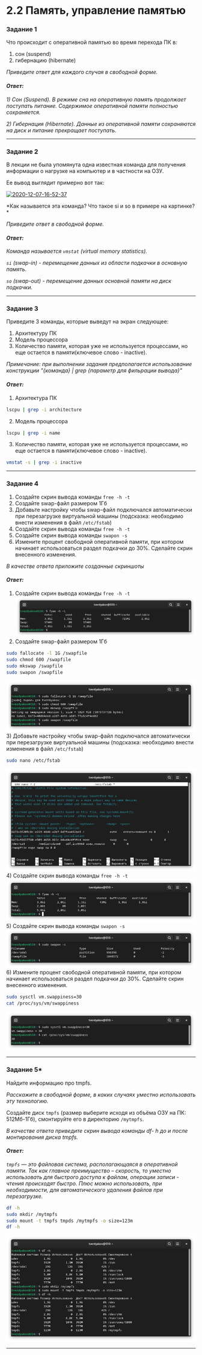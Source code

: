 # 2.2 Память, управление памятью

### Задание 1

Что происходит с оперативной памятью во время перехода ПК в:
1) сон (suspend)
2) гибернацию (hibernate)

*Приведите ответ для каждого случая в свободной форме.*

#### *Ответ:*
*1) Сон (Suspend). В режиме сна на оперативную память продолжает поступать питание. Содержимое оперативной памяти полностью сохраняется.*

*2) Гибернация (Hibernate). Данные из оперативной памяти сохраняются на диск и питание прекращает поступать.*

---

### Задание 2

В лекции не была упомянута одна известная команда для получения информации о нагрузке на компьютер и в частности  на ОЗУ.

Ее вывод выглядит примерно вот так:

<a href="https://imgbb.com/"><img src="https://i.ibb.co/7Q16Chb/2020-12-07-16-52-37.png" alt="2020-12-07-16-52-37" border="0"></a>

*Как называется эта команда? Что такое si и so  в примере на картинке? *

*Приведите ответ в свободной форме.*

#### *Ответ:*
*Команда называется `vmstat` (virtual memory statistics).*

*`si` (swap-in) - перемещение данных из области подкачки в основную память.*

*`so` (swap-out) - перемещение данных основной памяти на диск подкачки.*


---

### Задание 3

Приведите 3 команды, которые выведут на экран следующее:

1) Архитектуру ПК
2) Модель процессора
3) Количество памяти, которая уже не используется процессами, но еще остается в памяти(ключевое слово - inactive).

*Примечание: при выполнении задания предполагается использование конструкции "{команда} | grep {параметр для фильрации вывода}"*

#### *Ответ:*
1) Архитектура ПК
```Bash
lscpu | grep -i architecture
```
2) Модель процессора
```Bash
lscpu | grep -i name
```
3) Количество памяти, которая уже не используется процессами, но еще остается в памяти(ключевое слово - inactive).
```Bash
vmstat -s | grep -i inactive
```

---

### Задание 4

1) Создайте скрин вывода команды `free -h -t`
2) Создайте swap-файл размером 1Гб
3) Добавьте настройку чтобы swap-файл подключался автоматически при перезагрузке виртуальной машины (подсказка: необходимо внести изменения в файл `/etc/fstab`)
4) Создайте скрин вывода команды `free -h -t`
5) Создайте скрин вывода команды `swapon -s`
6) Измените процент свободной оперативной памяти, при котором начинает использоваться раздел подкачки до 30%. Сделайте скрин внесенного изменения.

*В качестве ответа приложите созданные скриншоты*

#### *Ответ:*
1) Создайте скрин вывода команды `free -h -t`
![Задание 4.1](https://github.com/tverdyakov/portfolio-tverdyakov/blob/main/Experience%2C%20skills%20and%20abilities/Netology/02.%20Операционная%20система%20Linux/02.%20Память%2C%20управление%20памятью/04.1.png)
2) Создайте swap-файл размером 1Гб
```Bash
sudo fallocate -l 1G /swapfile
sudo chmod 600 /swapfile
sudo mkswap /swapfile
sudo swapon /swapfile
```
![Задание 4.2](https://github.com/tverdyakov/portfolio-tverdyakov/blob/main/Experience%2C%20skills%20and%20abilities/Netology/02.%20Операционная%20система%20Linux/02.%20Память%2C%20управление%20памятью/04.2.png)
3) Добавьте настройку чтобы swap-файл подключался автоматически при перезагрузке виртуальной машины (подсказка: необходимо внести изменения в файл `/etc/fstab`)
```Bash
sudo nano /etc/fstab
```
![Задание 4.3](https://github.com/tverdyakov/portfolio-tverdyakov/blob/main/Experience%2C%20skills%20and%20abilities/Netology/02.%20Операционная%20система%20Linux/02.%20Память%2C%20управление%20памятью/04.3.png)
4) Создайте скрин вывода команды `free -h -t`
![Задание 4.4](https://github.com/tverdyakov/portfolio-tverdyakov/blob/main/Experience%2C%20skills%20and%20abilities/Netology/02.%20Операционная%20система%20Linux/02.%20Память%2C%20управление%20памятью/04.4.png)
5) Создайте скрин вывода команды `swapon -s`
![Задание 4.5](https://github.com/tverdyakov/portfolio-tverdyakov/blob/main/Experience%2C%20skills%20and%20abilities/Netology/02.%20Операционная%20система%20Linux/02.%20Память%2C%20управление%20памятью/04.5.png)
6) Измените процент свободной оперативной памяти, при котором начинает использоваться раздел подкачки до 30%. Сделайте скрин внесенного изменения.
```Bash
sudo sysctl vm.swappiness=30
cat /proc/sys/vm/swappiness
```
![Задание 4.6](https://github.com/tverdyakov/portfolio-tverdyakov/blob/main/Experience%2C%20skills%20and%20abilities/Netology/02.%20Операционная%20система%20Linux/02.%20Память%2C%20управление%20памятью/04.6.png)

---

### Задание 5*

Найдите информацию про tmpfs.

*Расскажите в свободной форме, в каких случаях уместно использовать эту технологию.*

Создайте диск `tmpfs` (размер выберите исходя из объёма ОЗУ на ПК: 512Мб-1Гб), смонтируйте его в директорию `/mytmpfs`.

*В качестве ответа приведите скрин вывода команды df- h до и после монтирования диска tmpfs.*

#### *Ответ:* 
*`tmpfs` — это файловая система, располагающаяся в оперативной памяти. Так как главное преимущество – скорость, то уместно использовать для быстрого доступа к файлам, операции записи - чтения происходят быстро. Плюс можно использовать, при необходимости, для автоматического удаления файлов при перезагрузке.*
```Bash
df -h
sudo mkdir /mytmpfs
sudo mount -t tmpfs tmpds /mytmpfs -o size=123m
df -h
```
![Задание 4.6](https://github.com/tverdyakov/portfolio-tverdyakov/blob/main/Experience%2C%20skills%20and%20abilities/Netology/02.%20Операционная%20система%20Linux/02.%20Память%2C%20управление%20памятью/05.png)

---
